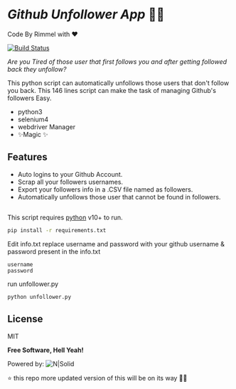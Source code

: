 # _Github Unfollower App_ 👨‍💻
Code By Rimmel with ❤

[![Build Status](https://travis-ci.org/joemccann/dillinger.svg?branch=master)](https://travis-ci.org/joemccann/dillinger)

_Are you Tired of those user that first follows you and after getting followed back they unfollow?_

This python script can automatically unfollows those users that don't follow you back.
This 146 lines script can make the task of managing Github's followers Easy.

- python3
- selenium4
- webdriver Manager
- ✨Magic ✨

## Features

- Auto logins to your Github Account.
- Scrap all your followers usernames.
- Export your followers info in a .CSV file named as followers.
- Automatically unfollows those user that cannot be found in followers.

##
This script requires [python](https://www.python.org/) v10+ to run.
``` bash
pip install -r requirements.txt
```
Edit info.txt
replace username and password with your github username & password present in the info.txt
```
username
password
```
run unfollower.py
``` bash
python unfollower.py
```

## License

MIT

**Free Software, Hell Yeah!**

Powered by:
![N|Solid](https://cdn.iconscout.com/icon/free/png-64/python-2-226051.png)



⭐ this repo more updated version of this will be on its way 👨‍💻 
